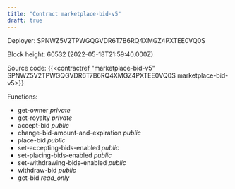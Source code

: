 ```yaml
---
title: "Contract marketplace-bid-v5"
draft: true
---
```

Deployer: SPNWZ5V2TPWGQGVDR6T7B6RQ4XMGZ4PXTEE0VQ0S


 



Block height: 60532 (2022-05-18T21:59:40.000Z)

Source code: {{<contractref "marketplace-bid-v5" SPNWZ5V2TPWGQGVDR6T7B6RQ4XMGZ4PXTEE0VQ0S marketplace-bid-v5>}}

Functions:

* get-owner _private_
* get-royalty _private_
* accept-bid _public_
* change-bid-amount-and-expiration _public_
* place-bid _public_
* set-accepting-bids-enabled _public_
* set-placing-bids-enabled _public_
* set-withdrawing-bids-enabled _public_
* withdraw-bid _public_
* get-bid _read_only_
